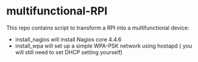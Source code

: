 # multifunctional-RPI



This repo contains script to transform a RPI into a multifunctional device:

- install_nagios  will install Nagios core 4.4.6
- install_wpa will set up a simple WPA-PSK network using hostapd ( you will still need to set DHCP setting yourself)
